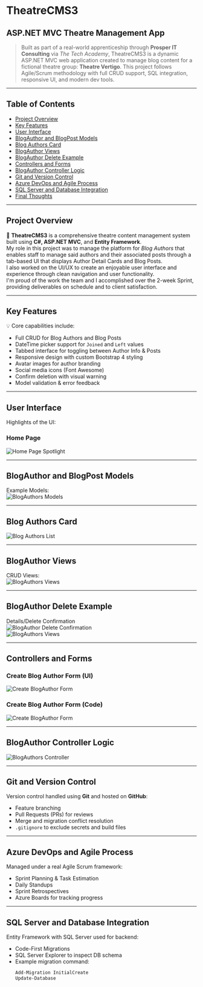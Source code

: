 # TheatreCMS3  
## ASP.NET MVC Theatre Management App

> Built as part of a real-world apprenticeship through **Prosper IT Consulting** via *The Tech Academy*, TheatreCMS3 is a dynamic ASP.NET MVC web application created to manage blog content for a fictional theatre group: **Theatre Vertigo**. This project follows Agile/Scrum methodology with full CRUD support, SQL integration, responsive UI, and modern dev tools.

---

## Table of Contents

* [Project Overview](#project-overview)
* [Key Features](#key-features)
* [User Interface](#user-interface)
* [BlogAuthor and BlogPost Models](#blogauthor-and-blogpost-models)
* [Blog Authors Card](#blog-authors-card)
* [BlogAuthor Views](#blogauthor-views)
* [BlogAuthor Delete Example](#blogauthor-delete-example)
* [Controllers and Forms](#controllers-and-forms)
* [BlogAuthor Controller Logic](#blogauthor-controller-logic)
* [Git and Version Control](#git-and-version-control)
* [Azure DevOps and Agile Process](#azure-devops-and-agile-process)
* [SQL Server and Database Integration](#sql-server-and-database-integration)
* [Final Thoughts](#final-thoughts)

---

## Project Overview

🚀 **TheatreCMS3** is a comprehensive theatre content management system built using **C#, ASP.NET MVC**, and **Entity Framework**.  
My role in this project was to manage the platform for *Blog Authors* that enables staff to manage said authors and their associated posts through a tab-based UI that displays Author Detail Cards and Blog Posts.  
I also worked on the UI/UX to create an enjoyable user interface and experience through clean navigation and user functionality.  
I'm proud of the work the team and I accomplished over the 2-week Sprint, providing deliverables on schedule and to client satisfaction.

---

## Key Features

💡 Core capabilities include:

- Full CRUD for Blog Authors and Blog Posts  
- DateTime picker support for `Joined` and `Left` values  
- Tabbed interface for toggling between Author Info & Posts  
- Responsive design with custom Bootstrap 4 styling  
- Avatar images for author branding  
- Social media icons (Font Awesome)  
- Confirm deletion with visual warning  
- Model validation & error feedback  

---

## User Interface

Highlights of the UI:

### Home Page  
![Home Page Spotlight](assets/screenshots/Home.png)

---

## BlogAuthor and BlogPost Models

Example Models:  
![BlogAuthors Models](assets/screenshots/Models.png)

---

## Blog Authors Card

![Blog Authors List](assets/screenshots/BlogAuthors.png)

---

## BlogAuthor Views

CRUD Views:  
![BlogAuthors Views](assets/screenshots/CreateEditViews.png)

---

## BlogAuthor Delete Example

Details/Delete Confirmation  
![BlogAuthor Delete Confirmation](assets/screenshots/Haruki_Murakami_Delete.png)  
![BlogAuthors Views](assets/screenshots/DeleteDetailsViews.png)

---

## Controllers and Forms

### Create Blog Author Form (UI)  
![Create BlogAuthor Form](assets/screenshots/Create2.png)

### Create Blog Author Form (Code)  
![Create BlogAuthor Form](assets/screenshots/Create.png)

---

## BlogAuthor Controller Logic

![BlogAuthors Controller](assets/screenshots/Controllers.png)

---

## Git and Version Control

Version control handled using **Git** and hosted on **GitHub**:

- Feature branching  
- Pull Requests (PRs) for reviews  
- Merge and migration conflict resolution  
- `.gitignore` to exclude secrets and build files  

---

## Azure DevOps and Agile Process

Managed under a real Agile Scrum framework:

- Sprint Planning & Task Estimation  
- Daily Standups  
- Sprint Retrospectives  
- Azure Boards for tracking progress  

---

## SQL Server and Database Integration

Entity Framework with SQL Server used for backend:

- Code-First Migrations  
- SQL Server Explorer to inspect DB schema  
- Example migration command:
  ```bash
  Add-Migration InitialCreate
  Update-Database


